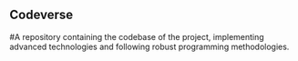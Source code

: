 ## Codeverse
#A repository containing the codebase of the project, implementing advanced technologies and following robust programming methodologies.
  
           
          
      
